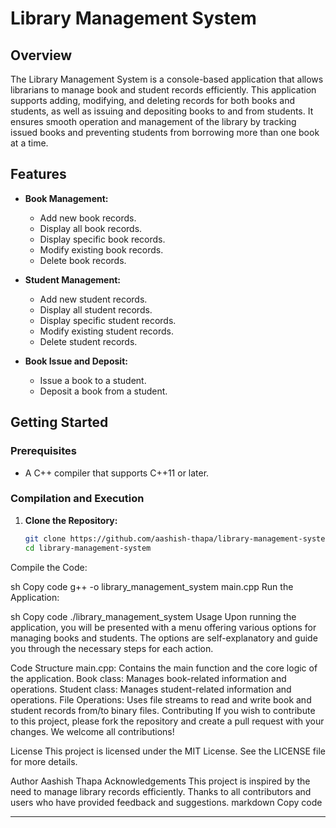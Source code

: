 # Library Management System

## Overview

The Library Management System is a console-based application that allows librarians to manage book and student records efficiently. This application supports adding, modifying, and deleting records for both books and students, as well as issuing and depositing books to and from students. It ensures smooth operation and management of the library by tracking issued books and preventing students from borrowing more than one book at a time.

## Features

- **Book Management:**
  - Add new book records.
  - Display all book records.
  - Display specific book records.
  - Modify existing book records.
  - Delete book records.

- **Student Management:**
  - Add new student records.
  - Display all student records.
  - Display specific student records.
  - Modify existing student records.
  - Delete student records.

- **Book Issue and Deposit:**
  - Issue a book to a student.
  - Deposit a book from a student.

## Getting Started

### Prerequisites

- A C++ compiler that supports C++11 or later.

### Compilation and Execution

1. **Clone the Repository:**
   ```sh
   git clone https://github.com/aashish-thapa/library-management-system.git
   cd library-management-system
Compile the Code:

sh
Copy code
g++ -o library_management_system main.cpp
Run the Application:

sh
Copy code
./library_management_system
Usage
Upon running the application, you will be presented with a menu offering various options for managing books and students. The options are self-explanatory and guide you through the necessary steps for each action.

Code Structure
main.cpp: Contains the main function and the core logic of the application.
Book class: Manages book-related information and operations.
Student class: Manages student-related information and operations.
File Operations: Uses file streams to read and write book and student records from/to binary files.
Contributing
If you wish to contribute to this project, please fork the repository and create a pull request with your changes. We welcome all contributions!

License
This project is licensed under the MIT License. See the LICENSE file for more details.

Author
Aashish Thapa
Acknowledgements
This project is inspired by the need to manage library records efficiently.
Thanks to all contributors and users who have provided feedback and suggestions.
markdown
Copy code

---






